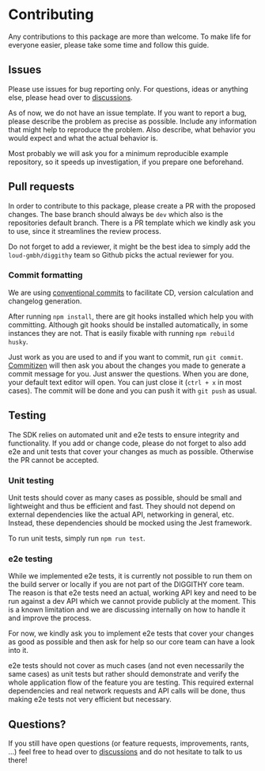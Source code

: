 # Contributing

Any contributions to this package are more than welcome. To make life for everyone easier, please take some time and follow this guide.

## Issues

Please use issues for bug reporting only. For questions, ideas or anything else, please head over to
[discussions](https://github.com/LOUD-GmbH/diggithy-sdk/discussions).

As of now, we do not have an issue template. If you want to report a bug, please describe the problem as precise as possible.
Include any information that might help to reproduce the problem. Also describe, what behavior you would expect and what the
actual behavior is.

Most probably we will ask you for a minimum reproducible example repository, so it speeds up investigation, if you prepare
one beforehand.

## Pull requests

In order to contribute to this package, please create a PR with the proposed changes. The base branch should always be `dev`
which also is the repositories default branch. There is a PR template which we kindly ask you to use, since it streamlines the
review process.

Do not forget to add a reviewer, it might be the best idea to simply add the `loud-gmbh/diggithy` team so Github picks
the actual reviewer for you.

### Commit formatting

We are using [conventional commits](https://www.conventionalcommits.org/en/v1.0.0/) to facilitate CD, version calculation and
changelog generation.

After running `npm install`, there are git hooks installed which help you with committing.
Although git hooks should be installed automatically, in some instances they are not. That is easily fixable with running
`npm rebuild husky`.

Just work as you are used to and if you want to commit, run `git commit`.
[Commitizen](https://github.com/commitizen/cz-cli) will then ask you about the changes you made to generate a commit
message for you. Just answer the questions. When you are done, your default text editor will open. You can just close it
(`ctrl + x` in most cases). The commit will be done and you can push it with `git push` as usual.

## Testing

The SDK relies on automated unit and e2e tests to ensure integrity and functionality.
If you add or change code, please do not forget to also add e2e and unit tests that cover your changes as much as possible.
Otherwise the PR cannot be accepted.

### Unit testing

Unit tests should cover as many cases as possible, should be small and lightweight and thus be efficient and fast.
They should not depend on external dependencies like the actual API, networking in general, etc. Instead, these dependencies
should be mocked using the Jest framework.

To run unit tests, simply run `npm run test`.

### e2e testing

While we implemented e2e tests, it is currently not possible to run them on the build server or locally if you are not part
of the DIGGITHY core team. The reason is that e2e tests need an actual, working API key and need to be run against a dev API
which we cannot provide publicly at the moment. This is a known limitation and we are discussing internally on how to handle
it and improve the process.

For now, we kindly ask you to implement e2e tests that cover your changes as good as possible and then ask for help so our
core team can have a look into it.

e2e tests should not cover as much cases (and not even necessarily the same cases) as unit tests but rather should demonstrate
and verify the whole application flow of the feature you are testing. This required external dependencies and real network requests
and API calls will be done, thus making e2e tests not very efficient but necessary.

## Questions?

If you still have open questions (or feature requests, improvements, rants, ...) feel free to head over to
[discussions](https://github.com/LOUD-GmbH/diggithy-sdk/discussions) and do not hesitate to talk to us there!
